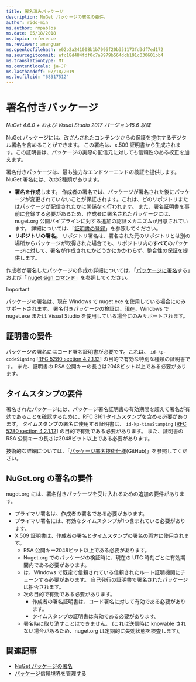 ```yaml
---
title: 署名済みパッケージ
description: NuGet パッケージの署名の要件。
author: rido-min
ms.author: rmpablos
ms.date: 05/18/2018
ms.topic: reference
ms.reviewer: ananguar
ms.openlocfilehash: e02b2a241008b1b7096f20b351173fd3df7ed172
ms.sourcegitcommit: efc18d484fdf0c7a8979b564dcb191c030601bb4
ms.translationtype: MT
ms.contentlocale: ja-JP
ms.lasthandoff: 07/18/2019
ms.locfileid: "68317512"
---
```

# <a name="signed-packages"></a>署名付きパッケージ

*NuGet 4.6.0 + および Visual Studio 2017 バージョン15.6 以降*

NuGet パッケージには、改ざんされたコンテンツからの保護を提供するデジタル署名を含めることができます。 この署名は、x.509 証明書から生成されます。この証明書は、パッケージの実際の配信元に対しても信頼性のある校正を加えます。

署名付きパッケージは、最も強力なエンドツーエンドの検証を提供します。 NuGet 署名には、次の2種類があります。
- **署名を作成**します。 作成者の署名では、パッケージが署名された後にパッケージが変更されていないことが保証されます。これは、どのリポジトリまたはパッケージが配信されたかに関係なく行われます。 また、署名証明書を事前に登録する必要があるため、作成者に署名されたパッケージには、nuget.org 公開パイプラインに対する追加の認証メカニズムが用意されています。 詳細については、「[証明書の登録](#signature-requirements-on-nugetorg)」を参照してください。
- **リポジトリの署名**。 リポジトリ署名は、署名された元のリポジトリとは別の場所からパッケージが取得された場合でも、リポジトリ内の**すべて**のパッケージに対して、署名が作成されたかどうかにかかわらず、整合性の保証を提供します。   

作成者が署名したパッケージの作成の詳細については、「[パッケージに署名](../create-packages/Sign-a-package.md)する」および「 [nuget sign コマンド](../reference/cli-reference/cli-ref-sign.md)」を参照してください。

> [!Important]
> パッケージの署名は、現在 Windows で nuget.exe を使用している場合にのみサポートされます。 署名付きパッケージの検証は、現在、Windows で nuget.exe または Visual Studio を使用している場合にのみサポートされます。

## <a name="certificate-requirements"></a>証明書の要件

パッケージの署名にはコード署名証明書が必要です。これは、 `id-kp-codeSigning` [[RFC 5280 section 4.2.1.12](https://tools.ietf.org/html/rfc5280#section-4.2.1.12)] の目的で有効な特別な種類の証明書です。 また、証明書の RSA 公開キーの長さは2048ビット以上である必要があります。

## <a name="timestamp-requirements"></a>タイムスタンプの要件

署名されたパッケージには、パッケージ署名証明書の有効期間を超えて署名が有効であることを確認するために、RFC 3161 タイムスタンプを含める必要があります。 タイムスタンプの署名に使用する証明書は、 `id-kp-timeStamping` [[RFC 5280 section 4.2.1.12](https://tools.ietf.org/html/rfc5280#section-4.2.1.12)] の目的で有効である必要があります。 また、証明書の RSA 公開キーの長さは2048ビット以上である必要があります。

技術的な詳細については、「[パッケージ署名技術仕様](https://github.com/NuGet/Home/wiki/Package-Signatures-Technical-Details)(GitHub)」を参照してください。

## <a name="signature-requirements-on-nugetorg"></a>NuGet.org の署名の要件

nuget.org には、署名付きパッケージを受け入れるための追加の要件があります。

- プライマリ署名は、作成者の署名である必要があります。
- プライマリ署名には、有効なタイムスタンプが1つ含まれている必要があります。
- X.509 証明書は、作成者の署名とタイムスタンプの署名の両方に使用されます。
  - RSA 公開キー2048ビット以上である必要があります。
  - Nuget.org でのパッケージの検証時に、現在の UTC 時刻ごとに有効期間内である必要があります。
  - は、Windows で既定で信頼されている信頼されたルート証明機関にチェーンする必要があります。 自己発行の証明書で署名されたパッケージは拒否されます。
  - 次の目的で有効である必要があります。 
    - 作成者の署名証明書は、コード署名に対して有効である必要があります。
    - タイムスタンプの証明書は有効である必要があります。
  - 署名時に取り消すことはできません。 (これは送信時に knowable されない場合があるため、nuget.org は定期的に失効状態を検査します)。
  
  
## <a name="related-articles"></a>関連記事

- [NuGet パッケージの署名](../create-packages/Sign-a-Package.md)
- [パッケージ信頼境界を管理する](../consume-packages/installing-signed-packages.md)
